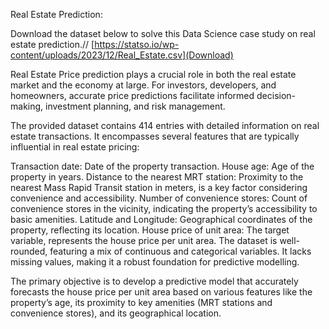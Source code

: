 Real Estate Prediction: 

Download the dataset below to solve this Data Science case study on real estate prediction.//
[https://statso.io/wp-content/uploads/2023/12/Real_Estate.csv](Download)

Real Estate Price prediction plays a crucial role in both the real estate market and the economy at large. For investors, developers, and homeowners, accurate price predictions facilitate informed decision-making, investment planning, and risk management.

The provided dataset contains 414 entries with detailed information on real estate transactions. It encompasses several features that are typically influential in real estate pricing:

Transaction date: Date of the property transaction.
House age: Age of the property in years.
Distance to the nearest MRT station: Proximity to the nearest Mass Rapid Transit station in meters, is a key factor considering convenience and accessibility.
Number of convenience stores: Count of convenience stores in the vicinity, indicating the property’s accessibility to basic amenities.
Latitude and Longitude: Geographical coordinates of the property, reflecting its location.
House price of unit area: The target variable, represents the house price per unit area.
The dataset is well-rounded, featuring a mix of continuous and categorical variables. It lacks missing values, making it a robust foundation for predictive modelling.

The primary objective is to develop a predictive model that accurately forecasts the house price per unit area based on various features like the property’s age, its proximity to key amenities (MRT stations and convenience stores), and its geographical location.

